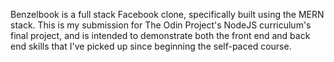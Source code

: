 Benzelbook is a full stack Facebook clone, specifically built using the MERN stack. This is my submission for The Odin Project's 
NodeJS curriculum's final project, and is intended to demonstrate both the front end and back end skills that
I've picked up since beginning the self-paced course.
